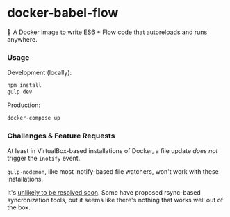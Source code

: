 # docker-babel-flow
:stars: A Docker image to write ES6 + Flow code that autoreloads and runs anywhere.

### Usage

Development (locally):

```bash
npm install
gulp dev
```

Production:

```bash
docker-compose up
```

### Challenges & Feature Requests

At least in VirtualBox-based installations of Docker, a file update *does not* trigger the `inotify` event.

`gulp-nodemon`, like most inotify-based file watchers, won't work with these installations.

It's [unlikely to be resolved soon](https://www.virtualbox.org/ticket/10660?cversion=0&cnum_hist=1). Some have proposed rsync-based syncronization tools, but it seems like there's nothing that works well out of the box.
